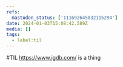 ```yaml
---
refs:
  mastodon_status: ['111692645832115294']
date: 2024-01-03T15:08:42.589Z
media: []
tags:
  - label:til
---
```


#TIL https://www.igdb.com/ is a thing

